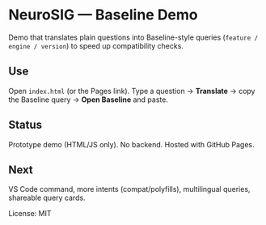 # NeuroSIG — Baseline Demo

Demo that translates plain questions into Baseline-style queries (`feature / engine / version`) to speed up compatibility checks.

## Use
Open `index.html` (or the Pages link). Type a question → **Translate** → copy the Baseline query → **Open Baseline** and paste.

## Status
Prototype demo (HTML/JS only). No backend. Hosted with GitHub Pages.

## Next
VS Code command, more intents (compat/polyfills), multilingual queries, shareable query cards.

License: MIT
